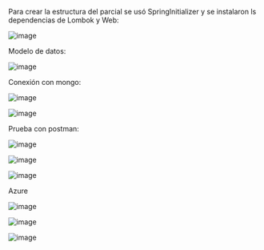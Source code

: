 Para crear la estructura del parcial se usó SpringInitializer y se instalaron ls dependencias de Lombok y Web:

![image](https://github.com/user-attachments/assets/70beb930-7272-4fbd-af58-e82f59165a7d)


Modelo de datos:

![image](https://github.com/user-attachments/assets/b466c500-1552-44c0-bb0a-909c908dda8c)

Conexión con mongo:

![image](https://github.com/user-attachments/assets/89dbfddd-47cd-414c-9392-06332cdd4678)

![image](https://github.com/user-attachments/assets/b538a300-8088-4e48-a292-a83c1efa20f5)


Prueba con postman:

![image](https://github.com/user-attachments/assets/9bc648f5-9d92-4103-96bd-d7b4175b776c)


![image](https://github.com/user-attachments/assets/46b74715-a1aa-40d0-a1e9-7ca262c33cc2)


![image](https://github.com/user-attachments/assets/da96aa40-b020-46ec-aa3e-14ca1aef2c70)

Azure

![image](https://github.com/user-attachments/assets/d1502f6a-e3d2-48e1-846f-64edebebeb82)

![image](https://github.com/user-attachments/assets/646f8e7f-9844-44bd-a0fa-822db2267e61)

![image](https://github.com/user-attachments/assets/dd68f235-a201-4392-8bcf-9bea57c0255a)
